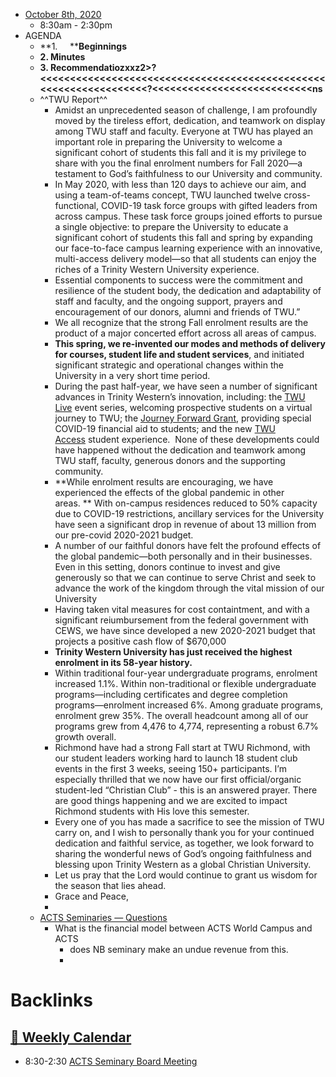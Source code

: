 - [October 8th, 2020](<October 8th, 2020.md>)
    - 8:30am - 2:30pm
- AGENDA
    - **1.     ****Beginnings**
    - **2. Minutes**
    - **3. Recommendatiozxxz2>?<<<<<<<<<<<<<<<<<<<<<<<<<<<<<<<<<<<<<<<<<<<<<<<<<<<<<<<<<<<<<<<<<<?<<<<<<<<<<<<<<<<<<<<<<<<<<<ns** 
    - ^^TWU Report^^
        - Amidst an unprecedented season of challenge, I am profoundly moved by the tireless effort, dedication, and teamwork on display among TWU staff and faculty. Everyone at TWU has played an important role in preparing the University to welcome a significant cohort of students this fall and it is my privilege to share with you the final enrolment numbers for Fall 2020—a testament to God’s faithfulness to our University and community.
        - In May 2020, with less than 120 days to achieve our aim, and using a team-of-teams concept, TWU launched twelve cross-functional, COVID-19 task force groups with gifted leaders from across campus. These task force groups joined efforts to pursue a single objective: to prepare the University to educate a significant cohort of students this fall and spring by expanding our face-to-face campus learning experience with an innovative, multi-access delivery model—so that all students can enjoy the riches of a Trinity Western University experience.
        - Essential components to success were the commitment and resilience of the student body, the dedication and adaptability of staff and faculty, and the ongoing support, prayers and encouragement of our donors, alumni and friends of TWU.”
        - We all recognize that the strong Fall enrolment results are the product of a major concerted effort across all areas of campus.
        - **This spring, we re-invented our modes and methods of delivery for courses, student life and student services**, and initiated significant strategic and operational changes within the University in a very short time period.
        - During the past half-year, we have seen a number of significant advances in Trinity Western’s innovation, including: the [TWU Live](https://twu.us4.list-manage.com/track/click?u=fb3b49b48f2565494ac1ffb8d&id=7777d9da76&e=a87c730b47) event series, welcoming prospective students on a virtual journey to TWU; the [Journey Forward Grant](https://twu.us4.list-manage.com/track/click?u=fb3b49b48f2565494ac1ffb8d&id=ac81961fb5&e=a87c730b47), providing special COVID-19 financial aid to students; and the new [TWU Access](https://twu.us4.list-manage.com/track/click?u=fb3b49b48f2565494ac1ffb8d&id=33ecd63470&e=a87c730b47) student experience.  None of these developments could have happened without the dedication and teamwork among TWU staff, faculty, generous donors and the supporting community.
        - **While enrolment results are encouraging, we have experienced the effects of the global pandemic in other areas. ** With on-campus residences reduced to 50% capacity due to COVID-19 restrictions, ancillary services for the University have seen a significant drop in revenue of about 13 million from our pre-covid 2020-2021 budget. 
        - A number of our faithful donors have felt the profound effects of the global pandemic—both personally and in their businesses. Even in this setting, donors continue to invest and give generously so that we can continue to serve Christ and seek to advance the work of the kingdom through the vital mission of our University
        - Having taken vital measures for cost containtment, and with a significant reiumbursement from the federal government with CEWS, we have since developed a new 2020-2021 budget that projects a positive cash flow of $670,000 
        - **Trinity Western University has just received the highest enrolment in its 58-year history.**
        - Within traditional four-year undergraduate programs, enrolment increased 1.1%. Within non-traditional or flexible undergraduate programs—including certificates and degree completion programs—enrolment increased 6%. Among graduate programs, enrolment grew 35%. The overall headcount among all of our programs grew from 4,476 to 4,774, representing a robust 6.7% growth overall.
        - Richmond have had a strong Fall start at TWU Richmond, with our student leaders working hard to launch 18 student club events in the first 3 weeks, seeing 150+ participants. I’m especially thrilled that we now have our first official/organic student-led “Christian Club” - this is an answered prayer. There are good things happening and we are excited to impact Richmond students with His love this semester.
        - Every one of you has made a sacrifice to see the mission of TWU carry on, and I wish to personally thank you for your continued dedication and faithful service, as together, we look forward to sharing the wonderful news of God’s ongoing faithfulness and blessing upon Trinity Western as a global Christian University.
        - Let us pray that the Lord would continue to grant us wisdom for the season that lies ahead.
        - Grace and Peace,
        -  
    - [ACTS Seminaries — Questions](<ACTS Seminaries — Questions.md>)
        - What is the financial model between ACTS World Campus and ACTS
            - does NB seminary make an undue revenue from this.  
            - 

# Backlinks
## [  📅  Weekly Calendar](<  📅  Weekly Calendar.md>)
- 8:30-2:30 [ACTS Seminary Board Meeting](<ACTS Seminary Board Meeting.md>)

